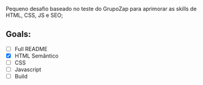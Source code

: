 Pequeno desafio baseado no teste do GrupoZap para aprimorar as skills de HTML, CSS, JS e SEO;

## Goals:
- [ ] Full README
- [x] HTML Semântico
- [ ] CSS
- [ ] Javascript
- [ ] Build